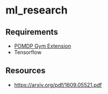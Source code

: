 # ml_research

## Requirements
* [POMDP Gym Extension](https://github.com/d3sm0/gym_pomdp)
* Tensorflow

## Resources
* https://arxiv.org/pdf/1609.05521.pdf

